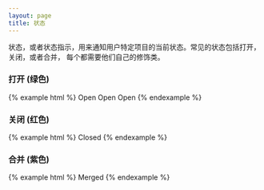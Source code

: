 ```yaml
---
layout: page
title: 状态
---
```


状态，或者状态指示，用来通知用户特定项目的当前状态。常见的状态包括打开，关闭，或者合并，
每个都需要他们自己的修饰类。

### 打开 (绿色)

{% example html %}
<span class="state state-open">Open</span>
<span class="state state-proposed">Open</span>
<span class="state state-reopened">Open</span>
{% endexample %}

### 关闭 (红色)

{% example html %}
<span class="state state-closed">Closed</span>
{% endexample %}

### 合并 (紫色)

{% example html %}
<span class="state state-merged">Merged</span>
{% endexample %}
